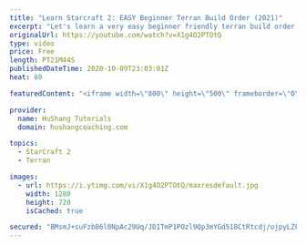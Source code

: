 ```yaml
---
title: "Learn Starcraft 2: EASY Beginner Terran Build Order (2021)"
excerpt: "Let's learn a very easy beginner friendly terran build order for starcraft 2. This is a very powerful but also very easy build order (relatively at least haha) to execute for new players! Hope to learn a lot and enjoy the video!  Learn Starcraft 2: EASY Beginner Terran Build Order (2021) #TerranBuildOrder"
originalUrl: https://youtube.com/watch?v=X1g4O2PTOtQ
type: video
price: Free
length: PT21M44S
publishedDateTime: 2020-10-09T23:03:01Z
heat: 80

featuredContent: "<iframe width=\"800\" height=\"500\" frameborder=\"0\" src=\"https://www.youtube.com/embed/X1g4O2PTOtQ\" allow=\"accelerometer; autoplay; encrypted-media; gyroscope; picture-in-picture\" allowfullscreen></iframe>"

provider:
  name: HuShang Tutorials
  domain: hushangcoaching.com

topics:
  - StarCraft 2
  - Terran

images:
  - url: https://i.ytimg.com/vi/X1g4O2PTOtQ/maxresdefault.jpg
    width: 1280
    height: 720
    isCached: true

secured: "BMsmJ+suFzb86l0NpAc29Uq/JD1TmP1POzl9Qp3mYGd518CtRtcdj/ojpyLZFJlNvL7ZKp2xcWFQ/dsz5M+ooFQo4hiKZnMyIdNMrB50otO+FaGB+VehQpo+KzpfcwVj5Qkc/pHZB7FIT1KS1C7RdAQLIw/JmVd7W2sR+2W99QUqBKcn5zv+GXlM6yDW6qEQATWxAYfXEJLpl82CQvAzofRFWJZN9cKTdZsZQBo2sgPYmCFwu1lEkjAngzVdrREc3n45ylIOM19Cpv394lX4f+Jn+ucsbg/oUGgyFDoSEqswvIsSj26sUCahv/ADV9Le1icy1yxJ4oJ5a6eNuEXPCW83E3Bs11haXws/1ZBRrObNoyNgshx5FXvO6iGz7xCla2hupJS6yPKobCzfNpxIBam1M8XFn/QjfIRHq6Mg0Gs=;jpZGGQWvwMwlnWjN/wXLhQ=="
---
```


